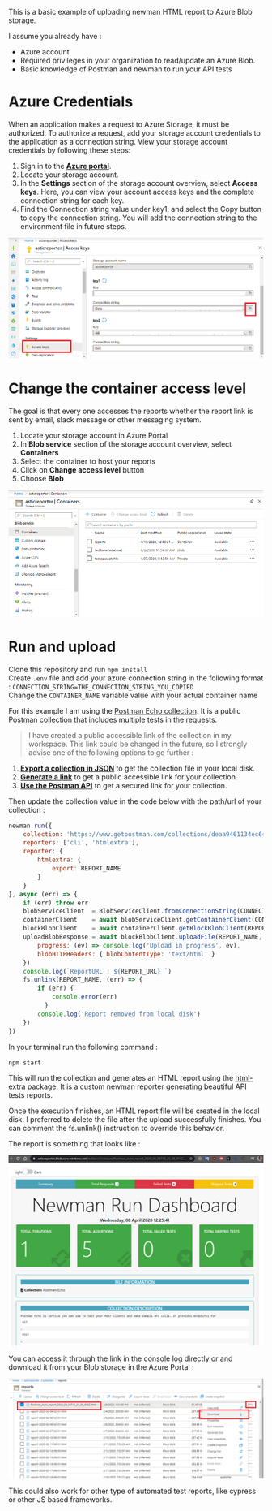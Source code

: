 This is a basic example of uploading newman HTML report to Azure Blob storage.

I assume you already have : 
- Azure account 
- Required privileges in your organization to read/update an Azure Blob. 
- Basic knowledge of Postman and newman to run your API tests

# Azure Credentials 
When an application makes a request to Azure Storage, it must be authorized. To authorize a request, add your storage account credentials to the application as a connection string. View your storage account credentials by following these steps:

1. Sign in to the **[Azure portal](https://portal.azure.com)**.
2. Locate your storage account.
3. In the **Settings** section of the storage account overview, select **Access keys**. Here, you can view your account access keys and the complete connection string for each key.
4. Find the Connection string value under key1, and select the Copy button to copy the connection string. You will add the connection string to the environment file in future steps.


![Screenshot showing how to copy a connection string from the Azure portal](./resources/get_connection_string.png)

# Change the container access level
The goal is that every one accesses the reports whether the report link is sent by email, slack message or other messaging system. 

1. Locate your storage account in Azure Portal
2. In **Blob service** section of the storage account overview, select **Containers**
3. Select the container to host your reports
4. Click on **Change access level** button
5. Choose **Blob**
 
![Change access level of container](./resources/change_access_level.gif)

# Run and upload

Clone this repository and run `npm install`  
Create `.env` file and add your azure connection string in the following format : 
`CONNECTION_STRING=THE_CONNECTION_STRING_YOU_COPIED`  
Change the `CONTAINER_NAME` variable value with your actual container name

For this example I am using the [Postman Echo collection](https://postman-echo.com/). It is a public Postman collection that includes multiple tests in the requests. 
> I have created a public accessible link of the collection in my workspace. This link could be changed in the future, so I strongly advise one of the following options to go further :  
1.  **[Export a collection in JSON](https://learning.postman.com/docs/postman/collections/data-formats/#collections)** to get the collection file in your local disk.
2. **[Generate a link](https://learning.postman.com/docs/postman/collections/sharing-collections/#sharing-collections-with-a-link)** to get a public accessible link for your collection.
3.  **[Use the Postman API](https://learning.postman.com/docs/postman/postman-api/intro-api/)** to get a secured link for your collection.

Then update the collection value in the code below with the path/url of your collection : 

```js
newman.run({
    collection: 'https://www.getpostman.com/collections/deaa9461134ec64565e4',
    reporters: ['cli', 'htmlextra'],
    reporter: {
        htmlextra: {
            export: REPORT_NAME
        }
    }
}, async (err) => {
    if (err) throw err
    blobServiceClient  = BlobServiceClient.fromConnectionString(CONNECTION_STRING);
    containerClient    = await blobServiceClient.getContainerClient(CONTAINER_NAME);
    blockBlobClient    = await containerClient.getBlockBlobClient(REPORT_NAME)
    uploadBlobResponse = await blockBlobClient.uploadFile(REPORT_NAME, {
        progress: (ev) => console.log('Upload in progress', ev),
        blobHTTPHeaders: { blobContentType: 'text/html' }
    })
    console.log(`ReportURL : ${REPORT_URL} `)
    fs.unlink(REPORT_NAME, (err) => {
        if (err) {
            console.error(err)
          }
        console.log('Report removed from local disk')
    })
}) 
```
In your terminal run the following command : 
```
npm start
```
This will run the collection and generates an HTML report using the [html-extra](https://github.com/DannyDainton/newman-reporter-htmlextra) package. It is a custom newman reporter generating beautiful API tests reports.

Once the execution finishes, an HTML report file will be created in the local disk. I preferred to delete the file after the upload  successfully finishes. You can comment the fs.unlink() instruction to override this behavior. 

The report is something that looks like :  

![Generated report](./resources/generated_report_example.png)

You can access it through the link in the console log directly or and download it from your Blob storage in the Azure Portal :  

![Download report from blob](./resources/download_report_from_container.png)


This could also work for other type of automated test reports, like cypress or other JS based frameworks. 